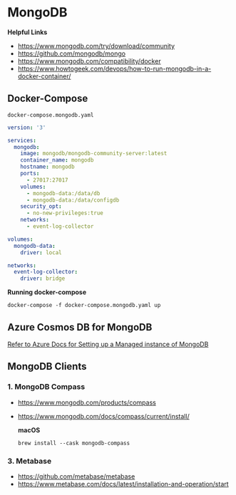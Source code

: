 # MongoDB

**Helpful Links**

* https://www.mongodb.com/try/download/community
* https://github.com/mongodb/mongo
* https://www.mongodb.com/compatibility/docker
* https://www.howtogeek.com/devops/how-to-run-mongodb-in-a-docker-container/

## Docker-Compose

`docker-compose.mongodb.yaml`

```yaml
version: '3'

services:
  mongodb:
    image: mongodb/mongodb-community-server:latest
    container_name: mongodb
    hostname: mongodb
    ports:
      - 27017:27017
    volumes:
      - mongodb-data:/data/db
      - mongodb-data:/data/configdb
    security_opt:
      - no-new-privileges:true
    networks:
      - event-log-collector

volumes:
  mongodb-data:
    driver: local

networks:
  event-log-collector:
    driver: bridge
```

**Running docker-compose**
```
docker-compose -f docker-compose.mongodb.yaml up
```

## Azure Cosmos DB for MongoDB

[Refer to Azure Docs for Setting up a Managed instance of MongoDB](https://learn.microsoft.com/en-us/azure/cosmos-db/mongodb/quickstart-go#setup-azure-cosmos-db)

## MongoDB Clients

### 1. MongoDB Compass

* https://www.mongodb.com/products/compass
* https://www.mongodb.com/docs/compass/current/install/

  **macOS**
  ```shell
  brew install --cask mongodb-compass
  ```

### 3. Metabase

* https://github.com/metabase/metabase
* https://www.metabase.com/docs/latest/installation-and-operation/start